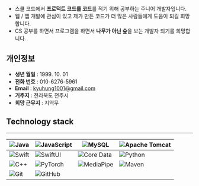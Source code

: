 - 스쿨 코드에서  **프로덕트 코드를 코드**를 적기 위해 공부하는 주니어 개발자입니다.
- 웹 / 앱 개발에 관심이 있고 제가 만든 코드가 더 많은 사람들에게 도움이 되길 희망합니다.
- CS 공부를 하면서 프로그램을 하면서 **나무가 아닌 숲**을 보는 개발자 되기를 희망합니다.

## 개인정보 
- **생년 월일** : 1999. 10. 01
- **전화 번호** : 010-6276-5961
- **Email** : kyuhung1001@gmail.com
- **거주지** : 전라북도 전주시
- **희망 근무지** : 지역무

## Technology stack
---
| ![Java](https://img.shields.io/badge/java-007396?style=for-the-badge&logo=java&logoColor=white) | ![JavaScript](https://img.shields.io/badge/javascript-F7DF1E?style=for-the-badge&logo=javascript&logoColor=black) | ![MySQL](https://img.shields.io/badge/mysql-4479A1?style=for-the-badge&logo=mysql&logoColor=white) | ![Apache Tomcat](https://img.shields.io/badge/Apache_Tomcat-F8DC75?style=for-the-badge&logo=apache-tomcat&logoColor=black) |
| --- | --- | --- | --- |
| ![Swift](https://img.shields.io/badge/swift-FA7343?style=for-the-badge&logo=swift&logoColor=white) | ![SwiftUI](https://img.shields.io/badge/SwiftUI-007396?style=for-the-badge&logo=swift&logoColor=white) | ![Core Data](https://img.shields.io/badge/Core_Data-4479A1?style=for-the-badge&logo=core-data&logoColor=white) | ![Python](https://img.shields.io/badge/python-3776AB?style=for-the-badge&logo=python&logoColor=white) |
| ![C++](https://img.shields.io/badge/c++-00599C?style=for-the-badge&logo=c%2B%2B&logoColor=white) | ![PyTorch](https://img.shields.io/badge/PyTorch-EE4C2C?style=for-the-badge&logo=pytorch&logoColor=white) | ![MediaPipe](https://img.shields.io/badge/MediaPipe-00A1AB?style=for-the-badge&logo=mediapipe&logoColor=white) | ![Maven](https://img.shields.io/badge/Maven-C71A36?style=for-the-badge&logo=apache-maven&logoColor=white) |
| ![Git](https://img.shields.io/badge/git-F05032?style=for-the-badge&logo=git&logoColor=white) | ![GitHub](https://img.shields.io/badge/github-181717?style=for-the-badge&logo=github&logoColor=white) |

